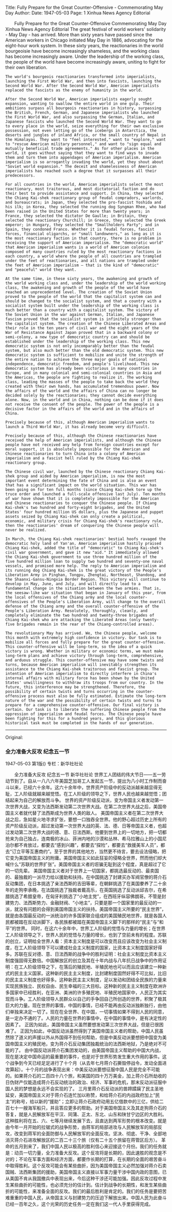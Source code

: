 Title: Fully Prepare for the Great Counter-Offensive - Commemorating May Day
Author:
Date: 1947-05-03
Page: 1
Xinhua News Agency Editorial

　　Fully Prepare for the Great Counter-Offensive
    Commemorating May Day
    Xinhua News Agency Editorial
    The great festival of world workers' solidarity - May Day - has arrived. More than sixty years have passed since the American workers in Chicago initiated May Day in 1886, advocating for the eight-hour work system. In these sixty years, the reactionaries in the world bourgeoisie have become increasingly shameless, and the working class has become increasingly aware. Under the leadership of the working class, the people of the world have become increasingly aware, uniting to fight for their own liberation.

    The world's bourgeois reactionaries transformed into imperialists, launching the First World War, and then into fascists, launching the Second World War. After the Second World War, American imperialists replaced the fascists as the enemy of humanity in the world.

    After the Second World War, American imperialists eagerly sought expansion, wanting to swallow the entire world in one gulp. Their ambitions surpass all bourgeois reactionaries in history, surpassing the British, French, German, and Japanese imperialists who launched the First World War, and also surpassing the German, Italian, and Japanese fascists who launched the Second World War. They want to go to every place in the world, seize everything for their own exclusive possession, not even letting go of the icebergs in Antarctica, the deserts and jungles of inland Africa, or the small country of Nepal in the Himalayas. They want to "feel interested," want to "explore," want to "rescue American military personnel," and want to "sign equal and mutually beneficial trade agreements." As for other places in the world, it goes without saying that they want to find ways to invade them and turn them into appendages of American imperialism. American imperialism is so arrogantly invading the world, yet they shout about "Soviet world expansion." The deceit and shamelessness of American imperialists has reached such a degree that it surpasses all their predecessors.

    For all countries in the world, American imperialists select the most reactionary, most traitorous, and most dictatorial faction and do their best to provide assistance and support. In China, they selected the Chiang Kai-shek reactionary group of feudal compradors, warlords, and bureaucrats; in Japan, they selected the pro-fascist Yoshida and his ilk; in Korea, they selected the running dog Syngman Rhee, who had been raised in the United States for more than twenty years; in France, they selected the dictator De Gaulle; in Britain, they selected the reactionary Churchill; in Greece, they selected the Greek emperor; in Hungary, they selected the "Smallholders Party"; and in Spain, they condoned Franco. Whether it is feudal forces, fascist forces, financial oligarchs, or "small landowners," as long as it is the most reactionary faction in that country, there is no problem in receiving the support of American imperialism. The "democratic world" that American imperialism wants is a world of American colonies composed of many countries ruled by the most reactionary factions in each country, a world where the people of all countries are trampled under the feet of reactionaries, and all nations are trampled under the feet of American imperialism – that is the kind of "democratic" and "peaceful" world they want.

    At the same time, in these sixty years, the awakening and growth of the world working class and, under the leadership of the world working class, the awakening and growth of the people of the world have reached an unprecedented level. The creation of the Soviet Union proved to the people of the world that the capitalist system can and should be changed to the socialist system, and that a country with a socialist system built under the leadership of the working class is much better than a country with a capitalist system. The victory of the Soviet Union in the war against German, Italian, and Japanese fascism proved that the socialist system is infinitely stronger than the capitalist system. The creation of the Chinese Liberated Areas and their role in the ten years of civil war and the eight years of the War of Resistance Against Japan proved that in a backward colony or semi-colony, a new type of democratic country can and should be established under the leadership of the working class. This new democratic system is not only incomparably better than the feudal system, but also much better than the old democratic system. This new democratic system is sufficient to mobilize and unite the strength of the entire nation to achieve the three major goals of national independence, democratic freedom, and people's livelihood. This new democratic system has already been victorious in many countries in Europe, and in many colonial and semi-colonial countries in Asia and the Americas, the people are fighting to realize it. The working class, leading the masses of the people to take back the world they created with their own hands, has accumulated tremendous power. Now the affairs of the world and the affairs of China can no longer be decided solely by the reactionaries; they cannot decide everything alone. Now, in the world and in China, nothing can be done if it does not receive the consent of the people. The power of the people is a decisive factor in the affairs of the world and in the affairs of China.

    Precisely because of this, although American imperialism wants to launch a Third World War, it has already become very difficult.

    Precisely because of this, although the Chinese reactionaries have received the help of American imperialists, and although the Chinese people have not received any help from foreign countries except for moral support, it is absolutely impossible for the American and Chinese reactionaries to turn China into a colony of American imperialism and a fascist hell ruled by the Chiang Kai-shek reactionary group.

    The Chinese civil war, launched by the Chinese reactionary Chiang Kai-shek group and aided by American imperialism, is now the most important event determining the fate of China and is also an event that has a significant impact on the world situation. This war has been going on for ten full months (since Chiang Kai-shek tore up the truce order and launched a full-scale offensive last July). Ten months of war have shown that it is completely impossible for the American and Chinese reactionaries to conquer the Chinese people. If Chiang Kai-shek's two hundred and forty-eight brigades, and the United States' four hundred million US dollars, plus the Japanese and puppet assets seized by Chiang Kai-shek can only create a political, economic, and military crisis for Chiang Kai-shek's reactionary rule, then the reactionaries' dream of conquering the Chinese people will never be realized.

    In March, the Chiang Kai-shek reactionaries' bestial hoofs ravaged the democratic holy land of Yan'an. American imperialism hastily praised Chiang Kai-shek, added the title of "democratic" to Chiang Kai-shek's civil war government, and gave it new "aid." It immediately allowed the Chiang Kai-shek government to use three hundred million of the five hundred million loan to supply two hundred and seventy-one naval vessels, and promised more help. The reply to American imperialism and its running dog Chiang Kai-shek is the great victory of the People's Liberation Army in Pinghan, Tongpu, Zhengtai, Northeast, Shandong, and the Shaanxi-Gansu-Ningxia Border Region. This victory will continue to develop in May, June, and July, and will directly lead to a fundamental change in the situation between the two armies. That is, the seesaw-like war situation that began in January of this year, from the local offensives of the Chiang army and the local counter-offensives of the People's Liberation Army, will change to the overall defense of the Chiang army and the overall counter-offensive of the People's Liberation Army. Resolutely, thoroughly, cleanly, and completely eliminate the two hundred and twenty-three brigades of Chiang Kai-shek who are attacking the Liberated Areas (only twenty-five brigades remain in the rear of the Chiang-controlled areas).

    The revolutionary May has arrived. We, the Chinese people, welcome this month with extremely high confidence in victory. Our task is to mobilize all forces and fully prepare for the great counter-offensive. This counter-offensive will be long-term, so the idea of a quick victory is wrong. Whether in military or economic terms, we must make long-term plans and achieve victory through long-term, comprehensive, and arduous struggle. This counter-offensive may have some twists and turns, because American imperialism will inevitably strengthen its assistance to the Chiang Kai-shek traitorous and fascist group. The intention of American imperialism to directly interfere in China's internal affairs with military force has been shown by the United States' unwillingness to withdraw its troops from our country. In the future, this interference may be strengthened. Therefore, the possibility of certain twists and turns occurring in the counter-offensive process must also be fully estimated. Estimate the long-term nature of the war and the possibility of certain twists and turns to prepare for a comprehensive counter-offensive. Our final victory is certain. Our task is to liberate the suffering Chinese people from the oppression of imperialism and feudal forces. The Chinese people have been fighting for this for a hundred years, and this glorious historical task must be completed in the hands of our generation.



<hr /> 

Original: 


### 全力准备大反攻  纪念五一节

1947-05-03
第1版()
专栏：新华社社论

　　全力准备大反攻
    纪念五一节
    新华社社论
    世界工人团结的伟大节日——五一劳动节到了。自从一八八六年美国芝加哥工人发起五一节，提出为八小时工作制而奋斗以来，已经六十余年。这六十余年中，世界资产阶级中的反动派越来越显得无耻，工人阶级就越来越觉悟。在工人阶级的领导之下，世界人民也越来越觉悟；团结起来为自己的解放而斗争。
    世界的资产阶级反动派，变为帝国主义者发动第一次世界大战，又变为法西斯发动第二次世界大战。在第二次世界大战之后，美国帝国主义者就代替了法西斯成为世界人类的敌人。
    美国帝国主义者在第二次世界大战之后，急如星火地寻求扩张，要想一口独吞全世界。他的野心超过历史上所有的资产阶级反动派，超过发动第一次世界大战的英、法、德、日等帝国主义者，也超过发动第二次世界大战的德、意、日法西斯。他要到世界上的一切地方，把一切都抢来为自己独占，连南极的冰山、菲洲内地的沙漠和丛林、希马拉雅山上的小国尼泊尔都不肯放过，都要去“感到兴趣”，都要去“探险”，都要去“救援美军人员”，都去“订立平等互惠商约”。至于世界的其他地方，当然更不待言，要去设法侵略，把它变为美国帝国主义的附庸。美国帝国主义如此狂妄的侵略全世界，然而他们却大喊什么“苏联的世界扩张”。美国帝国主义者的诳骗无耻到这个程度，真是超过了它的一切先辈。
    美国帝国主义者对于世界上一切国家，都挑选最反动的、最卖国的、最独裁的一派尽力给以援助和扶持。在中国挑选了封建买办军阀官僚的蒋介石反动集团，在日本挑选了亲法西斯的吉田等辈，在朝鲜挑选了在美国豢养了二十余年的走狗李承晚，在法国挑选了独裁者戴高乐，在英国挑选了反动派邱吉尔，在希腊挑选了希腊皇帝，在匈牙利挑选了“小地主党”，在西班牙纵容佛朗哥。不管是封建势力、法西斯势力、金融财阀、“小地主”，只要是那一个国家里的最反动的一派，就没有问题的会得到美国帝国主义的扶持。美国帝国主义所要的“民主世界”，就是由各国最反动的一派统治的许多国家联合组成的美国殖民地世界，就是各国人民都被踏在反动派脚下，各民族都被踏在美国帝国主义脚下的那样的“民主”与“和平”的世界。
    同时，在这六十余年中，世界工人阶级的觉悟与力量的增长；在世界工人阶级领导之下，世界人民的觉悟与力量的增长，也到了空前未有的程度。苏联的创立，证明给全世界人看：资本主义制度是可以改变而且应该改变为社会主义制度，在工人阶级领导下可以建成社会主义制度的国家，比资本主义制度国家好得多。苏联在反对德、意、日法西斯的战争中的胜利证明：社会主义制度比资本主义制度强固得无数倍。中国解放区的创立及其在十年内战与八年抗日战争中的作用证明：在工人阶级领导之下，在落后的殖民地、半殖民地也可以而且应该建立一种新式的民主主义国家。这种新的民主主义制度，比封建制度固然好得不可比拟，比旧的民主主义制度也好得多。这种新民主主义制度，足以发动和团结全民族的力量来实现民族独立、民权自由、民生幸福的三大目标。这种新的民主主义制度在欧洲许多国家中已经胜利，在亚洲、美洲的许多殖民地、半殖民地国家中，人民正为其实现而斗争。工人阶级领导人民群众以自己的手争回自己所创造的世界，积聚了极其巨大的力量。现在世界的事情，中国的事情，已经不能再由反动派独断独行，由他们单独来决定一切了。现在在全世界、在中国，一切事情如果不得到人民的同意，是一定办不通的了。人民的力量在世界的事情中，在中国的事情中，是有决定性的因素了。
    正因为如此，美国帝国主义虽然要想发动第三次世界大战，但是已很困难了。
    正因为如此，中国反动派虽然得到了美国帝国主义者的帮助，中国人民虽然除了道义的声援以外从外国得不到任何帮助，但是中美反动派要想把中国变为美国帝国主义的殖民地，变为蒋介石反动集团独裁统治的法西斯地狱，乃是绝对不可能的了。
    由中国反动派蒋介石集团发动的，由美国帝国主义帮助的中国大内战，现在是决定中国命运的最重要的事件，也是对于世界形势发生重大作用的事件。这个战争到今天已经足足进行了十个月（从去年七月蒋介石撕毁停战令，发动全面进攻算起）。十个月的战争表现出来：中美反动派要想征服中国人民是完全不可能的。如果蒋介石的二百四十八个旅，和美国的四十万万美金，加上蒋介石所劫收的日伪财产仅能造成蒋介石反动统治的政治、经济、军事的危机，那末反动派征服中国人民的梦想是永远不会实现的了。
    三月里蒋介石反动派的兽蹄蹂躏了民主圣地延安，美国帝国主义对于蒋介石连忙加以称赞，和给蒋介石的内战政府加上“民主”的称号，给以新的“援助”；立即让蒋介石政府动用五亿借款中的三亿，供给二百七十一艘海军船只，并且答应更多的帮助。对于美国帝国主义及其走狗蒋介石的答复，就是人民解放军在平汉、同蒲、正太、东北、山东和陕甘宁边区的大胜利。这种胜利将在五、六、七等月继续发展下去，且直达到两军形势的根本改变。就是由今年一月开始的拉锯式的战争形势，由蒋军的局部进攻与人民解放军的局部反攻，改变到蒋军的全面防御与人民解放军的全面反攻。坚决、彻底、干净、全部地消灭蒋介石进攻解放区的二百二十三个旅（仅有二十五个旅留在蒋管区后方）。
    革命的五月到来了，我们中国人民以极高的胜利信心来迎接这个月份。我们的任务就是：动员一切力量，全力准备大反攻。这个反攻将是长期的，因此速胜的观念是不对的；不论在军事方面和经济方面，都要作长期的打算，在长期的全面的艰苦奋斗中取得胜利。这个反攻可能会有某些曲折，因为美国帝国主义必然加强对蒋介石卖国贼、法西斯集团的援助，美国帝国主义直接以军事力量干涉中国内政的意图，已从美国不肯从我国撤兵中表现出来，今后这种干涉还可能加强。因此反攻过程中发生某些曲折的可能性，也必须充分的估计到。估计到战争的长期性，和发生某些曲折的可能性，来准备全面的反攻。我们的最后胜利是肯定的。我们的任务是要把苦难重重的中国人民，从帝国主义与封建势力的压迫下解放出来。中国人民为此奋斗已经一百年之久，这个光荣的历史任务一定在我们这一代人手里获得完成。
